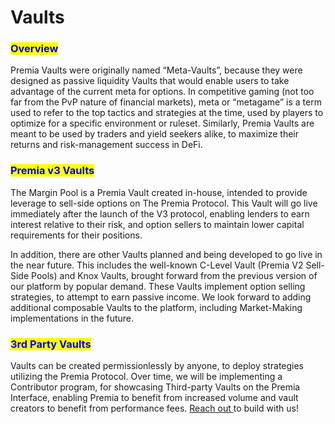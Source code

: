 # Vaults

### <mark style="color:blue;">Overview</mark>

Premia Vaults were originally named “Meta-Vaults”, because they were designed as passive liquidity Vaults that would enable users to take advantage of the current meta for options. In competitive gaming (not too far from the PvP nature of financial markets), meta or “metagame” is a term used to refer to the top tactics and strategies at the time, used by players to optimize for a specific environment or ruleset. Similarly, Premia Vaults are meant to be used by traders and yield seekers alike, to maximize their returns and risk-management success in DeFi.

### <mark style="color:blue;">Premia v3 Vaults</mark>

The Margin Pool is a Premia Vault created in-house, intended to provide leverage to sell-side options on The Premia Protocol. This Vault will go live immediately after the launch of the V3 protocol, enabling lenders to earn interest relative to their risk, and option sellers to maintain lower capital requirements for their positions.

In addition, there are other Vaults planned and being developed to go live in the near future. This includes the well-known C-Level Vault (Premia V2 Sell-Side Pools) and Knox Vaults, brought forward from the previous version of our platform by popular demand. These Vaults implement option selling strategies, to attempt to earn passive income. We look forward to adding additional composable Vaults to the platform, including Market-Making implementations in the future.

### <mark style="color:blue;">3rd Party Vaults</mark>

Vaults can be created permissionlessly by anyone, to deploy strategies utilizing the Premia Protocol. Over time, we will be implementing a Contributor program, for showcasing Third-party Vaults on the Premia Interface, enabling Premia to benefit from increased volume and vault creators to benefit from performance fees. [Reach out ](broken-reference)to build with us!
